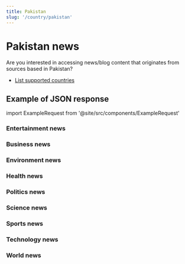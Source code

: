 ```yaml
---
title: Pakistan
slug: '/country/pakistan'
---
```


# Pakistan news

Are you interested in accessing news/blog content that originates from sources based in Pakistan?

- [List supported countries](/articles/countries)

## Example of JSON response

import ExampleRequest from '@site/src/components/ExampleRequest'

### Entertainment news
<ExampleRequest url="https://apitube.io/v1/news/articles?limit=2&category=news/Arts_and_Entertainment&country=pk"></ExampleRequest>

### Business news
<ExampleRequest url="https://apitube.io/v1/news/articles?limit=2&category=news/Business&country=pk"></ExampleRequest>

### Environment news
<ExampleRequest url="https://apitube.io/v1/news/articles?limit=2&category=news/Environment&country=pk"></ExampleRequest>

### Health news
<ExampleRequest url="https://apitube.io/v1/news/articles?limit=2&category=news/Health&country=pk"></ExampleRequest>

### Politics news
<ExampleRequest url="https://apitube.io/v1/news/articles?limit=2&category=news/Politics&country=pk"></ExampleRequest>

### Science news
<ExampleRequest url="https://apitube.io/v1/news/articles?limit=2&category=news/Science&country=pk"></ExampleRequest>

### Sports news
<ExampleRequest url="https://apitube.io/v1/news/articles?limit=2&category=news/Sports&country=pk"></ExampleRequest>

### Technology news
<ExampleRequest url="https://apitube.io/v1/news/articles?limit=2&category=news/Technology&country=pk"></ExampleRequest>

### World news
<ExampleRequest url="https://apitube.io/v1/news/articles?limit=2&category=news/World&country=pk"></ExampleRequest>

